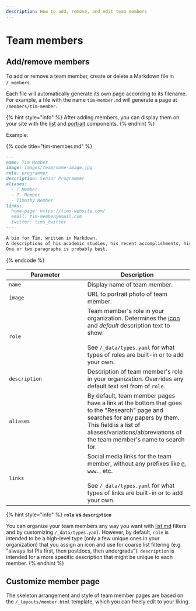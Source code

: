 ```yaml
---
description: How to add, remove, and edit team members
---
```


# Team members

## Add/remove members

To add or remove a team member, create or delete a Markdown file in `/_members`.&#x20;

Each file will automatically generate its own page according to its filename. For example, a file with the name `tim-member.md` will generate a page at `/members/tim-member`.

{% hint style="info" %}
After adding members, you can display them on your site with the [list](components/list.md) and [portrait](components/portrait.md) components.
{% endhint %}

Example:

{% code title="tim-member.md" %}
```markdown
---
name: Tim Member
image: images/team/some-image.jpg
role: programmer
description: Senior Programmer
aliases:
  - T Member
  - T. Member
  - Timothy Member
links:
  home-page: https://tims-website.com/
  email: tim-member@email.com
  twitter: tims_twitter
---

A bio for Tim, written in Markdown.
A descriptions of his academic studies, his recent accomplishments, his goals for the future, his likes/dislikes, etc.
One or two paragraphs is probably best.
```
{% endcode %}

<table><thead><tr><th width="199">Parameter</th><th>Description</th></tr></thead><tbody><tr><td><code>name</code></td><td>Display name of team member.</td></tr><tr><td><code>image</code></td><td>URL to portrait photo of team member.</td></tr><tr><td><code>role</code></td><td>Team member's role in your organization. Determines the <a href="components/icon.md">icon</a> and <em>default</em> description text to show.<br><br>See <code>/_data/types.yaml</code> for what types of roles are built-in or to add your own.</td></tr><tr><td><code>description</code></td><td>Description of team member's role in your organization. Overrides any default text set from of  <code>role</code>.</td></tr><tr><td><code>aliases</code></td><td>By default, team member pages have a link at the bottom that goes to the "Research" page and searches for any papers by them. This field is a list of aliases/variations/abbreviations of the team member's name to search for.</td></tr><tr><td><code>links</code></td><td>Social media links for the team member, without any prefixes like <code>@</code>, <code>www.</code>, etc.<br><br>See <code>/_data/types.yaml</code> for what types of links are built-in or to add your own.</td></tr></tbody></table>



{% hint style="info" %}
**`role` vs `description`**

You can organize your team members any way you want with [list.md](components/list.md "mention") filters and by customizing `/_data/types.yaml`. However, by default, `role` is intended to be a high-level type (only a few unique ones in your organization) that you assign an icon and use for coarse list filtering (e.g. "always list PIs first, then postdocs, then undergrads"). `description` is intended for a more specific description that might be unique to each member.
{% endhint %}

## Customize member page

The skeleton arrangement and style of team member pages are based on the `/_layouts/member.html` template, which you can freely edit to your liking.


